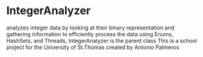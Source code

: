 # IntegerAnalyzer
analyzes integer data by looking at their binary representation and gathering information to efficiently process the data using Enums, HashSets, and Threads, 
 IntegerAnalyzer is the parent class
This is a school project for the University of St.Thomas created by Antonio Palmeros
